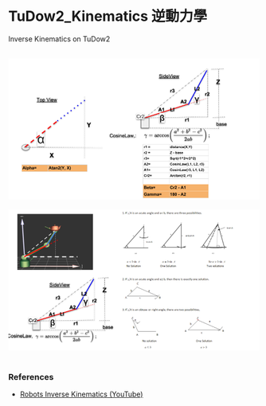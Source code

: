 # TuDow2_Kinematics 逆動力學
Inverse Kinematics on TuDow2 <br/> <br/>

 
 
![Drawing1](IK0402_1.png)  <br/><br/>
![Drawing2](IK0402_2.png)<br/> 
<br/>
 
### References
  - [Robots Inverse Kinematics (YouTube)](https://www.youtube.com/watch?v=D93iQVoSScQ&t)
 
